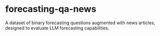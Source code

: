 # forecasting-qa-news
A dataset of binary forecasting questions augmented with news articles, designed to evaluate LLM forecasting capabilities.
